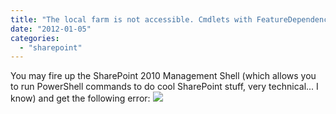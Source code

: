```yaml
---
title: "The local farm is not accessible. Cmdlets with FeatureDependencyId are not registered."
date: "2012-01-05"
categories: 
  - "sharepoint"
---
```


You may fire up the SharePoint 2010 Management Shell (which allows you to run PowerShell commands to do cool SharePoint stuff, very technical... I know) and get the following error: ![](https://images.bradleyschacht.com/wp-content/uploads/2012/01/SharePointShellAccess.png)
